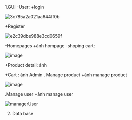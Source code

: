1.GUI
-User: 
+login

![3c785a2a021aa644ff0b](https://github.com/user-attachments/assets/c412e0e1-4d06-4bda-9fa4-18d7ed17f9ac)

+Register

![e2c39dbe988e3cd0659f](https://github.com/user-attachments/assets/d0b11413-5f80-4169-ba11-6c87b101cab4)

-Homepages
+ảnh hompage
-shoping cart:

![image](https://github.com/user-attachments/assets/648dc3fe-9e22-419e-8123-ffc6889e81a3)

+Product detail: ảnh

+Cart : ảnh
Admin 
. Manage product
 +ảnh manage product
 
 ![image](https://github.com/user-attachments/assets/dc1c3806-d87f-4432-ab7c-8e931894972e)

.Manage user
  +ảnh manage user
  
![managerUser](https://github.com/user-attachments/assets/d157634b-3d46-4d22-809b-a210e9582d94)

2. Data base

